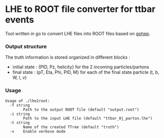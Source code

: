 # LHE to ROOT file converter for ttbar events

Tool written in go to convert LHE files into ROOT files based on [gohep](https://github.com/go-hep).

### Output structure

The truth information is stored organized in different blocks :
 - initial state : {PID, Pz, helicity} for the 2 incoming particles/partons
 - final state : {pT, Eta, Phi, PID, M} for each of the final state particle (t, b, W, l, v)


### Usage
```
Usage of ./lhe2root:
  -f string
    	Path to the output ROOT file (default "output.root")
  -i string
    	Path to the input LHE file (default "ttbar_0j_parton.lhe")
  -t string
    	Name of the created TTree (default "truth")
  -v	Enable verbose mode
```


